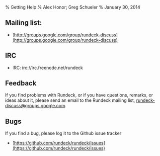 % Getting Help
% Alex Honor; Greg Schueler
% January 30, 2014


## Mailing list:

* [http://groups.google.com/group/rundeck-discuss](http://groups.google.com/group/rundeck-discuss)  

## IRC

* IRC: irc://irc.freenode.net/rundeck

## Feedback

If you find problems with Rundeck, or if you have questions, remarks, or 
ideas about it, please send an email to the Rundeck mailing list,
[rundeck-discuss@groups.google.com](mailto:rundeck-discuss@groups.google.com). 

## Bugs

If you find a bug, please log it to the Github issue tracker

* [https://github.com/rundeck/rundeck/issues](https://github.com/rundeck/rundeck/issues)